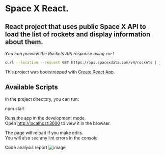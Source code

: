 # Space X React.

## React project that uses public Space X API to load the list of rockets and display information about them.

Y*ou can preview the Rockets API response using `curl`*

```bash
curl --location --request GET https://api.spacexdata.com/v4/rockets | json_pp
```



This project was bootstrapped with [Create React App](https://github.com/facebook/create-react-app).

## Available Scripts

In the project directory, you can run:

npm start

Runs the app in the development mode.\
Open [http://localhost:3000](http://localhost:3000) to view it in the browser.

The page will reload if you make edits.\
You will also see any lint errors in the console.

Code analysis report
![image](https://user-images.githubusercontent.com/11517358/119547146-a79baa80-bd8c-11eb-8a59-04ff6b73a4f0.png)

